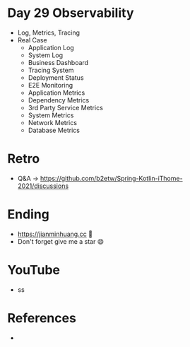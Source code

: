 # Day 29 Observability
* Log, Metrics, Tracing
* Real Case
  * Application Log
  * System Log
  * Business Dashboard
  * Tracing System
  * Deployment Status
  * E2E Monitoring
  * Application Metrics
  * Dependency Metrics
  * 3rd Party Service Metrics
  * System Metrics
  * Network Metrics
  * Database Metrics
 
# Retro
* Q&A -> https://github.com/b2etw/Spring-Kotlin-iThome-2021/discussions

# Ending
* https://jianminhuang.cc 🌈
* Don't forget give me a star 😄

# YouTube
* ss

# References
* 
